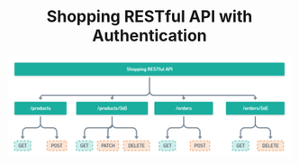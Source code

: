 <h1 align="center">Shopping RESTful API with Authentication</h1>

<p align="center">
  <img  alt="Pokedex" src="https://raw.githubusercontent.com/Mondal10/shop-rest-api/master/asset/images/shopping-RESTful-API.png">
</p>
